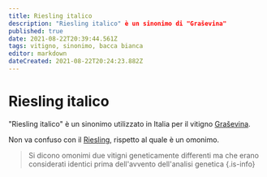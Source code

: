```yaml
---
title: Riesling italico
description: "Riesling italico" è un sinonimo di "Graševina"
published: true
date: 2021-08-22T20:39:44.561Z
tags: vitigno, sinonimo, bacca bianca
editor: markdown
dateCreated: 2021-08-22T20:24:23.882Z
---
```


# Riesling italico

"Riesling italico" è un sinonimo utilizzato in Italia per il vitigno [Graševina](/vitigni/bacca-bianca/grasevina).

Non va confuso con il [Riesling](/vitigni/Germania/bacca-bianca/riesling), rispetto al quale è un omonimo.

> Si dicono omonimi due vitigni geneticamente differenti ma che erano considerati identici prima dell'avvento dell'analisi genetica
{.is-info}